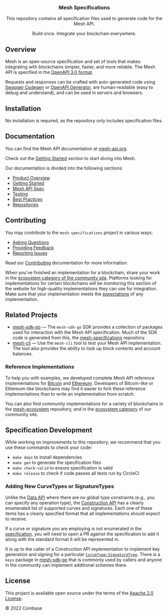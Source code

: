 <h3 align="center">
   Mesh Specifications
</h3>
<p align="center">
This repository contains all specification files used to generate code for the Mesh API.
</p>
<p align="center">
Build once. 
Integrate your blockchain everywhere.
</p>

## Overview

Mesh is an open-source specification and set of tools that makes integrating with blockchains simpler, faster, and more reliable. The Mesh API is specified in the [OpenAPI 3.0 format](https://www.openapis.org).

Requests and responses can be crafted with auto-generated code using [Swagger Codegen](https://swagger.io/tools/swagger-codegen) or [OpenAPI Generator](https://openapi-generator.tech), are human-readable (easy to debug and understand), and can be used in servers and browsers.

## Installation

No installation is required, as the repository only includes specification files.

## Documentation

You can find the Mesh API documentation at [mesh-api.org](https://www.mesh-api.org/docs/welcome.html). 

Check out the [Getting Started](https://www.mesh-api.org/docs/getting_started.html) section to start diving into Mesh. 

Our documentation is divided into the following sections:

* [Product Overview](https://www.mesh-api.org/docs/welcome.html)
* [Getting Started](https://www.mesh-api.org/docs/getting_started.html)
* [Mesh API Spec](https://www.mesh-api.org/docs/Reference.html)
* [Testing](https://www.mesh-api.org/docs/rosetta_cli.html)
* [Best Practices](https://www.mesh-api.org/docs/node_deployment.html)
* [Repositories](https://www.mesh-api.org/docs/rosetta_specifications.html)

## Contributing

You may contribute to the `mesh-specifications` project in various ways:

* [Asking Questions](CONTRIBUTING.md/#asking-questions)
* [Providing Feedback](CONTRIBUTING.md/#providing-feedback)
* [Reporting Issues](CONTRIBUTING.md/#reporting-issues)

Read our [Contributing](CONTRIBUTING.MD) documentation for more information.

When you've finished an implementation for a blockchain, share your work in the [ecosystem category of the community site](https://community.mesh-api.org/c/ecosystem). Platforms looking for implementations for certain blockchains will be monitoring this section of the website for high-quality implementations they can use for integration. Make sure that your implementation meets the [expectations](https://www.mesh-api.org/docs/node_deployment.html) of any implementation.

## Related Projects

* [mesh-sdk-go](https://github.com/coinbase/mesh-sdk-go) — The `mesh-sdk-go` SDK provides a collection of packages used for interaction with the Mesh API specification. Much of the SDK code is generated from this, the [mesh-specifications](https://github.com/coinbase/mesh-specifications) repository.
* [mesh-cli](https://github.com/coinbase/mesh-cli) — Use the `mesh-cli` tool to test your Mesh API implementation. The tool also provides the ability to look up block contents and account balances.

### Reference Implementations

To help you with examples, we developed complete Mesh API reference implementations for [Bitcoin](https://github.com/coinbase/mesh-bitcoin) and [Ethereum](https://github.com/coinbase/mesh-ethereum). Developers of Bitcoin-like or Ethereum-like blockchains may find it easier to fork these reference implementations than to write an implementation from scratch.

You can also find community implementations for a variety of blockchains in the [mesh-ecosystem](https://github.com/coinbase/mesh-ecosystem) repository, and in the [ecosystem category](https://community.mesh-api.org/c/ecosystem) of our community site. 

## Specification Development

While working on improvements to this repository, we recommend that you use these commands to check your code:

* `make deps` to install dependencies
* `make gen` to generate the specification files
* `make check-valid` to ensure specification is valid
* `make release` to check if code passes all tests run by CircleCI

### Adding New CurveTypes or SignatureTypes

Unlike the [Data API](https://www.mesh-api.org/docs/data_api_introduction.html) where there are no global type constraints (e.g., you can specify any operation type), the [Construction API](https://www.mesh-api.org/docs/construction_api_introduction.html) has a clearly enumerated list of supported curves and signatures. Each one of these items has a clearly specified format that all implementations should expect to receive.

If a curve or signature you are employing is not enumerated in the [specification](https://www.mesh-api.org/docs/Reference.html), you will need to open a PR against the specification to add it along with the standard format it will be represented in.

It is up to the caller of a Construction API implementation to implement key generation and signing for a particular [`CurveType:SignatureType`](https://www.mesh-api.org/docs/models/CurveType.html). There is a `keys` package in [mesh-sdk-go](https://github.com/coinbase/mesh-sdk-go) that is commonly used by callers and anyone in the community can implement additional schemes there.

## License

This project is available open source under the terms of the [Apache 2.0 License](https://opensource.org/licenses/Apache-2.0).

© 2022 Coinbase
